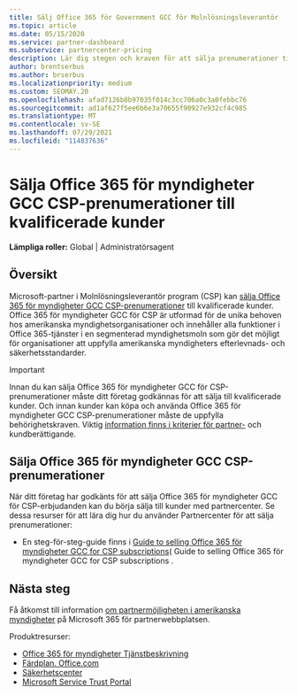 ```yaml
---
title: Sälj Office 365 för Government GCC för Molnlösningsleverantör
ms.topic: article
ms.date: 05/15/2020
ms.service: partner-dashboard
ms.subservice: partnercenter-pricing
description: Lär dig stegen och kraven för att sälja prenumerationer till Office 365 för myndigheter GCC för CSP till kvalificerade USA myndighetskunder eller leverantörer.
author: brentserbus
ms.author: brserbus
ms.localizationpriority: medium
ms.custom: SEOMAY.20
ms.openlocfilehash: afad7126b8b97035f014c3cc706a0c3a0febbc76
ms.sourcegitcommit: ad1af627f5ee6b6e3a70655f90927e932cf4c985
ms.translationtype: MT
ms.contentlocale: sv-SE
ms.lasthandoff: 07/29/2021
ms.locfileid: "114837636"
---
```

# <a name="sell-office-365-government-gcc-for-csp-subscriptions-to-qualified-customers"></a>Sälja Office 365 för myndigheter GCC CSP-prenumerationer till kvalificerade kunder

**Lämpliga roller:** Global | Administratörsagent


## <a name="overview"></a>Översikt

Microsoft-partner i Molnlösningsleverantör program (CSP) kan [sälja Office 365 för myndigheter GCC CSP-prenumerationer](https://www.microsoft.com/microsoft-365/partners/governmentforCSP) till kvalificerade kunder. Office 365 för myndigheter GCC för CSP är utformad för de unika behoven hos amerikanska myndighetsorganisationer och innehåller alla funktioner i Office 365-tjänster i en segmenterad myndighetsmoln som gör det möjligt för organisationer att uppfylla amerikanska myndigheters efterlevnads- och säkerhetsstandarder. 

>[!IMPORTANT] 
>Innan du kan sälja Office 365 för myndigheter GCC för CSP-prenumerationer måste ditt företag godkännas för att sälja till kvalificerade kunder. Och innan kunder kan köpa och använda Office 365 för myndigheter GCC CSP-prenumerationer måste de uppfylla behörighetskraven. Viktig [information finns i kriterier för partner-](csp-gcc-validate.md) och kundberättigande.


## <a name="sell-office-365-government-gcc-for-csp-subscriptions"></a>Sälja Office 365 för myndigheter GCC CSP-prenumerationer

När ditt företag har godkänts för att sälja Office 365 för myndigheter GCC för CSP-erbjudanden kan du börja sälja till kunder med partnercenter. Se dessa resurser för att lära dig hur du använder Partnercenter för att sälja prenumerationer: 

- En steg-för-steg-guide finns i [Guide to selling Office 365 för myndigheter GCC for CSP subscriptions](https://go.microsoft.com/fwlink/?linkid=2007323)( Guide to selling Office 365 för myndigheter GCC for CSP subscriptions .  


## <a name="next-steps"></a>Nästa steg

Få åtkomst till information [om partnermöjligheten i amerikanska myndigheter](https://www.microsoft.com/microsoft-365/partners/governmentforCSP) på Microsoft 365 för partnerwebbplatsen.

Produktresurser:

- [Office 365 för myndigheter Tjänstbeskrivning](/office365/servicedescriptions/office-365-platform-service-description/office-365-us-government/office-365-us-government)
- [Färdplan. Office.com](https://products.office.com/business/office-365-roadmap)
- [Säkerhetscenter](https://www.microsoft.com/TrustCenter/)
- [Microsoft Service Trust Portal](https://aka.ms/STP)
